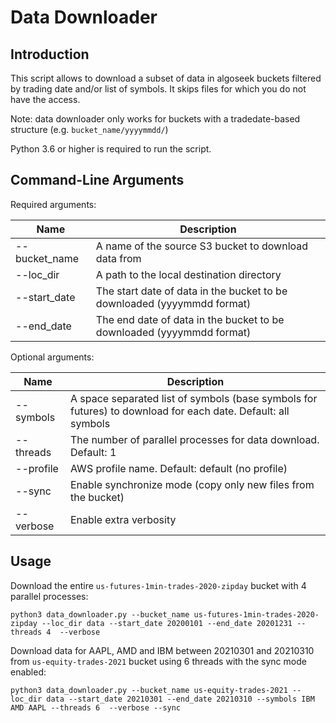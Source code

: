 # Data Downloader

## Introduction

This script allows to download a subset of data in algoseek buckets filtered by trading date and/or list of symbols.
It skips files for which you do not have the access. 

Note: data downloader only works for buckets with a tradedate-based structure (e.g. `bucket_name/yyyymmdd/`)

Python 3.6 or higher is required to run the script.

## Command-Line Arguments


Required arguments:

| Name           | Description                                                             |
| -------------- | ----------------------------------------------------------------------- |
|  --bucket_name | A name of the source S3 bucket to download data from                    |
|  --loc_dir     | A path to the local destination directory                               |
|  --start_date  | The start date of data in the bucket to be downloaded (yyyymmdd format) |
|  --end_date    | The end date of data in the bucket to be downloaded (yyyymmdd format)   |


Optional arguments:

| Name           | Description                                                 |
| -------------- | ----------------------------------------------------------- |
|  --symbols     | A space separated list of symbols (base symbols for futures) to download for each date. Default: all symbols            |
|  --threads     | The number of parallel processes for data download. Default: 1 |
|  --profile     | AWS profile name. Default: default (no profile)             |
|  --sync        | Enable synchronize mode (copy only new files from the bucket)  |
|  --verbose     | Enable extra verbosity            |


## Usage

Download the entire `us-futures-1min-trades-2020-zipday` bucket with 4 parallel processes:
```
python3 data_downloader.py --bucket_name us-futures-1min-trades-2020-zipday --loc_dir data --start_date 20200101 --end_date 20201231 --threads 4  --verbose

```

Download data for AAPL, AMD and IBM between 20210301 and 20210310 from `us-equity-trades-2021` bucket using 6 threads with the sync mode enabled:
```
python3 data_downloader.py --bucket_name us-equity-trades-2021 --loc_dir data --start_date 20210301 --end_date 20210310 --symbols IBM AMD AAPL --threads 6  --verbose --sync

```

